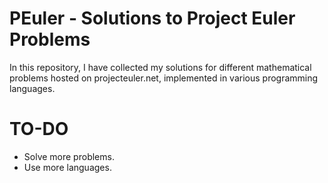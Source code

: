 # PEuler - Solutions to Project Euler Problems

In this repository, I have collected my solutions for different mathematical problems hosted on projecteuler.net, implemented in various programming languages.

# TO-DO
* Solve more problems.
* Use more languages.
